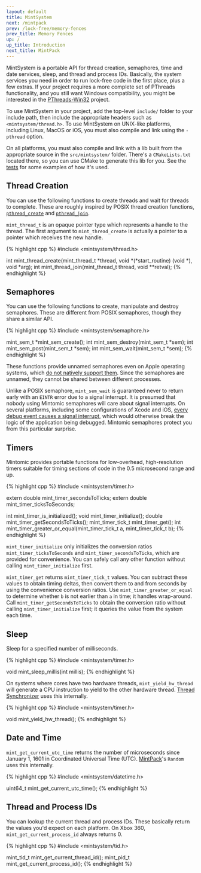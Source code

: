 ```yaml
---
layout: default
title: MintSystem
next: /mintpack
prev: /lock-free/memory-fences
prev_title: Memory Fences
up: /
up_title: Introduction
next_title: MintPack
---
```


MintSystem is a portable API for thread creation, semaphores, time and date services, sleep, and thread and process IDs. Basically, the system services you need in order to run lock-free code in the first place, plus a few extras. If your project requires a more complete set of PThreads functionality, and you still want Windows compatibility, you might be interested in the [PThreads-Win32](http://sourceware.org/pthreads-win32/) project.

To use MintSystem in your project, add the top-level `include/` folder to your include path, then include the appropriate headers such as `<mintsystem/thread.h>`. To use MintSystem on UNIX-like platforms, including Linux, MacOS or iOS, you must also compile and link using the `-pthread` option.

On all platforms, you must also compile and link with a lib built from the appropriate source in the `src/mintsystem/` folder. There's a `CMakeLists.txt` located there, so you can use CMake to generate this lib for you. See the [tests](/tests) for some examples of how it's used.

## Thread Creation

You can use the following functions to create threads and wait for threads to complete. These are roughly inspired by POSIX thread creation functions, [`pthread_create`](http://www.kernel.org/doc/man-pages/online/pages/man3/pthread_create.3.html) and [`pthread_join`](http://www.kernel.org/doc/man-pages/online/pages/man3/pthread_join.3.html).

`mint_thread_t` is an opaque pointer type which represents a handle to the thread. The first argument to `mint_thread_create` is actually a pointer to a pointer which receives the new handle.

{% highlight cpp %}
#include <mintsystem/thread.h>

int mint_thread_create(mint_thread_t *thread, void *(*start_routine) (void *), void *arg);
int mint_thread_join(mint_thread_t thread, void **retval);
{% endhighlight %}

## Semaphores

You can use the following functions to create, manipulate and destroy semaphores. These are different from POSIX semaphores, though they share a similar API.

{% highlight cpp %}
#include <mintsystem/semaphore.h>

mint_sem_t *mint_sem_create();
int mint_sem_destroy(mint_sem_t *sem);
int mint_sem_post(mint_sem_t *sem);
int mint_sem_wait(mint_sem_t *sem);
{% endhighlight %}

These functions provide unnamed semaphores even on Apple operating systems, which [do not natively support them](http://www.cocos2d-x.org/boards/6/topics/10583). Since the semaphores are unnamed, they cannot be shared between different processes.

Unlike a POSIX semaphore, `mint_sem_wait` is guaranteed never to return early with an `EINTR` error due to a signal interrupt. It is presumed that nobody using Mintomic semaphores will care about signal interrupts. On several platforms, including some configurations of Xcode and iOS, [every debug event causes a signal interrupt](http://stackoverflow.com/questions/2013181/gdb-causes-sem-wait-to-fail-with-eintr-error), which would otherwise break the logic of the application being debugged. Mintomic semaphores protect you from this particular surprise.

## Timers

Mintomic provides portable functions for low-overhead, high-resolution timers suitable for timing sections of code in the 0.5 microsecond range and up.

{% highlight cpp %}
#include <mintsystem/timer.h>

extern double mint_timer_secondsToTicks;
extern double mint_timer_ticksToSeconds;

int mint_timer_is_initialized();
void mint_timer_initialize();
double mint_timer_getSecondsToTicks();
mint_timer_tick_t mint_timer_get();
int mint_timer_greater_or_equal(mint_timer_tick_t a, mint_timer_tick_t b);
{% endhighlight %}

`mint_timer_initialize` only initializes the conversion ratios `mint_timer_ticksToSeconds` and `mint_timer_secondsToTicks`, which are provided for convenience. You can safely call any other function without calling `mint_timer_initialize` first.

`mint_timer_get` returns `mint_timer_tick_t` values. You can subtract these values to obtain timing deltas, then convert them to and from seconds by using the convenience conversion ratios. Use `mint_timer_greater_or_equal` to determine whether `b` is not earlier than `a` in time; it handles wrap-around. Call `mint_timer_getSecondsToTicks` to obtain the conversion ratio without calling `mint_timer_initialize` first; it queries the value from the system each time.

## Sleep

Sleep for a specified number of milliseconds.

{% highlight cpp %}
#include <mintsystem/timer.h>

void mint_sleep_millis(int millis);
{% endhighlight %}

On systems where cores have two hardware threads, `mint_yield_hw_thread` will generate a CPU instruction to yield to the other hardware thread. [Thread Synchronizer](/mintpack) uses this internally.

{% highlight cpp %}
#include <mintsystem/timer.h>

void mint_yield_hw_thread();
{% endhighlight %}

## Date and Time

`mint_get_current_utc_time` returns the number of microseconds since January 1, 1601 in Coordinated Universal Time (UTC). [MintPack](/mintpack)'s `Random` uses this internally.

{% highlight cpp %}
#include <mintsystem/datetime.h>

uint64_t mint_get_current_utc_time();
{% endhighlight %}

## Thread and Process IDs

You can lookup the current thread and process IDs. These basically return the values you'd expect on each platform. On Xbox 360, `mint_get_current_process_id` always returns 0.

{% highlight cpp %}
#include <mintsystem/tid.h>

mint_tid_t mint_get_current_thread_id();
mint_pid_t mint_get_current_process_id();
{% endhighlight %}

